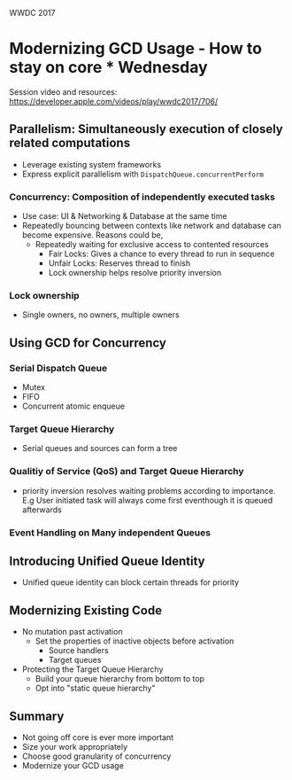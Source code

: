 WWDC 2017

# Modernizing GCD Usage - How to stay on core * Wednesday
Session video and resources: https://developer.apple.com/videos/play/wwdc2017/706/

## Parallelism: Simultaneously execution of closely related computations
  - Leverage existing system frameworks
  - Express explicit parallelism with `DispatchQueue.concurrentPerform`
### Concurrency: Composition of independently executed tasks
  - Use case: UI & Networking & Database at the same time
  - Repeatedly bouncing between contexts like network and database can become expensive. Reasons could be,
    - Repeatedly waiting for exclusive access to contented resources
      - Fair Locks: Gives a chance to every thread to run in sequence
      - Unfair Locks: Reserves thread to finish
      - Lock ownership helps resolve priority inversion
### Lock ownership
  - Single owners, no owners, multiple owners

## Using GCD for Concurrency
### Serial Dispatch Queue
  - Mutex
  - FIFO
  - Concurrent atomic enqueue
### Target Queue Hierarchy
  - Serial queues and sources can form a tree
### Qualitiy of Service (QoS) and Target Queue Hierarchy
  - priority inversion resolves waiting problems according to importance. E.g User initiated task will always come first eventhough it is queued afterwards
### Event Handling on Many independent Queues

## Introducing Unified Queue Identity
  - Unified queue identity can block certain threads for priority

## Modernizing Existing Code
  - No mutation past activation
    - Set the properties of inactive objects before activation
      - Source handlers
      - Target queues
  - Protecting the Target Queue Hierarchy
    - Build your queue hierarchy from bottom to top
    - Opt into "static queue hierarchy"

## Summary
  - Not going off core is ever more important
  - Size your work appropriately
  - Choose good granularity of concurrency
  - Modernize your GCD usage

